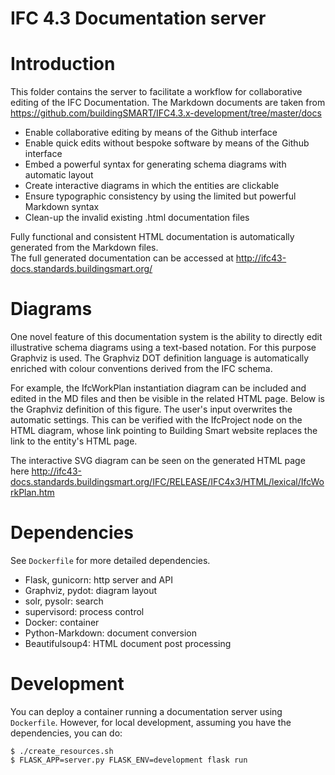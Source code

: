 IFC 4.3 Documentation server
============================

# Introduction

This folder contains the server to facilitate  a workflow for collaborative editing of the IFC Documentation. 
The Markdown documents are taken from https://github.com/buildingSMART/IFC4.3.x-development/tree/master/docs

- Enable collaborative editing by means of the Github interface
- Enable quick edits without bespoke software by means of the Github interface
- Embed a powerful syntax for generating schema diagrams with automatic layout
- Create interactive diagrams in which the entities are clickable
- Ensure typographic consistency by using the limited but powerful Markdown syntax
- Clean-up the invalid existing .html documentation files

Fully functional and consistent HTML documentation is automatically generated from the Markdown files.  
The full generated documentation can be accessed at http://ifc43-docs.standards.buildingsmart.org/

# Diagrams

One novel feature of this documentation system is the ability to directly edit
illustrative  schema diagrams using a text-based notation. For this purpose Graphviz is used. 
The Graphviz DOT definition language is automatically enriched with colour conventions derived from the IFC schema.

For example, the IfcWorkPlan instantiation diagram can be included and edited in the MD files and then be visible in the related HTML page.
Below is the Graphviz definition of this figure. The user's input overwrites the automatic settings. This can be verified with 
the IfcProject node on the HTML diagram, whose link pointing to Building Smart website replaces the link to the entity's HTML page. 

The interactive SVG diagram can be seen on the generated HTML page here
http://ifc43-docs.standards.buildingsmart.org/IFC/RELEASE/IFC4x3/HTML/lexical/IfcWorkPlan.htm

# Dependencies

See `Dockerfile` for more detailed dependencies.

* Flask, gunicorn: http server and API
* Graphviz, pydot: diagram layout
* solr, pysolr: search
* supervisord: process control
* Docker: container
* Python-Markdown: document conversion
* Beautifulsoup4: HTML document post processing

# Development

You can deploy a container running a documentation server using `Dockerfile`.
However, for local development, assuming you have the dependencies, you can do:

```
$ ./create_resources.sh
$ FLASK_APP=server.py FLASK_ENV=development flask run
```
